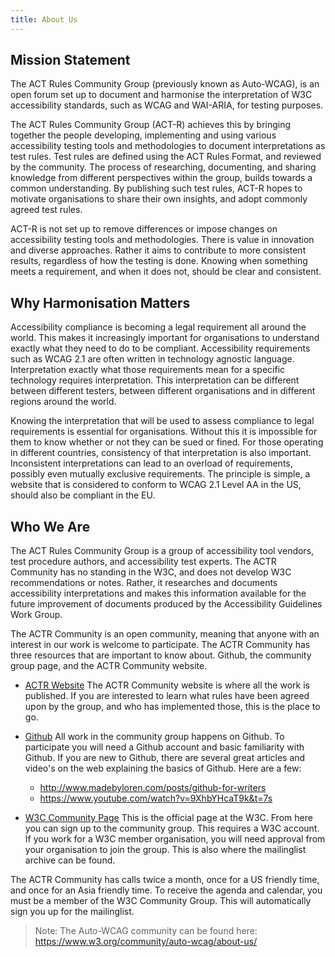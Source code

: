 ```yaml
---
title: About Us
---
```


## Mission Statement

The ACT Rules Community Group (previously known as Auto-WCAG), is an open forum set up to document and harmonise the interpretation of W3C accessibility standards, such as WCAG and WAI-ARIA, for testing purposes.

The ACT Rules Community Group (ACT-R) achieves this by bringing together the people developing, implementing and using various accessibility testing tools and methodologies to document interpretations as test rules. Test rules are defined using the ACT Rules Format, and reviewed by the community. The process of researching, documenting, and sharing knowledge from different perspectives within the group, builds towards a common understanding. By publishing such test rules, ACT-R hopes to motivate organisations to share their own insights, and adopt commonly agreed test rules.

ACT-R is not set up to remove differences or impose changes on accessibility testing tools and methodologies. There is value in innovation and diverse approaches. Rather it aims to contribute to more consistent results, regardless of how the testing is done. Knowing when something meets a requirement, and when it does not, should be clear and consistent.

## Why Harmonisation Matters

Accessibility compliance is becoming a legal requirement all around the world. This makes it increasingly important for organisations to understand exactly what they need to do to be compliant. Accessibility requirements such as WCAG 2.1 are often written in technology agnostic language. Interpretation exactly what those requirements mean for a specific technology requires interpretation. This interpretation can be different between different testers, between different organisations and in different regions around the world.

Knowing the interpretation that will be used to assess compliance to legal requirements is essential for organisations. Without this it is impossible for them to know whether or not they can be sued or fined. For those operating in different countries, consistency of that interpretation is also important. Inconsistent interpretations can lead to an overload of requirements, possibly even mutually exclusive requirements. The principle is simple, a website that is considered to conform to WCAG 2.1 Level AA in the US, should also be compliant in the EU.

## Who We Are

The ACT Rules Community Group is a group of accessibility tool vendors, test procedure authors, and accessibility test experts. The ACTR Community has no standing in the W3C, and does not develop W3C recommendations or notes. Rather, it researches and documents accessibility interpretations and makes this information available for the future improvement of documents produced by the Accessibility Guidelines Work Group.

The ACTR Community is an open community, meaning that anyone with an interest in our work is welcome to participate. The ACTR Community has three resources that are important to know about. Github, the community group page, and the ACTR Community website.

- [ACTR Website](https://auto-wcag.github.io/auto-wcag) The ACTR Community website is where all the work is published. If you are interested to learn what rules have been agreed upon by the group, and who has implemented those, this is the place to go.

- [Github](https://github.com/auto-wcag/auto-wcag) All work in the community group happens on Github. To participate you will need a Github account and basic familiarity with Github. If you are new to Github, there are several great articles and video's on the web explaining the basics of Github. Here are a few:
  - http://www.madebyloren.com/posts/github-for-writers
  - https://www.youtube.com/watch?v=9XhbYHcaT9k&t=7s

- [W3C Community Page](https://w3.org/community/auto-wcag/) This is the official page at the W3C. From here you can sign up to the community group. This requires a W3C account. If you work for a W3C member organisation, you will need approval from your organisation to join the group. This is also where the mailinglist archive can be found.

The ACTR Community has calls twice a month, once for a US friendly time, and once for an Asia friendly time. To receive the agenda and calendar, you must be a member of the W3C Community Group. This will automatically sign you up for the mailinglist.


> Note: The Auto-WCAG community can be found here: https://www.w3.org/community/auto-wcag/about-us/
